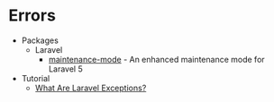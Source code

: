 # Errors
* Packages
    - Laravel
        - [maintenance-mode](https://goo.gl/WuwlOf) - An enhanced maintenance mode for Laravel 5
* Tutorial
    - [What Are Laravel Exceptions?](http://goo.gl/5aUn0f)
